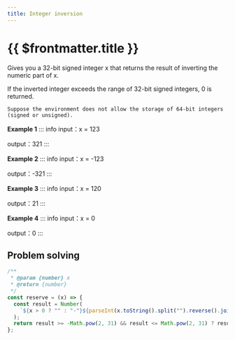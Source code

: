 ```yaml
---
title: Integer inversion
---
```


# {{ $frontmatter.title }}

Gives you a 32-bit signed integer x that returns the result of inverting the numeric part of x.

If the inverted integer exceeds the range of 32-bit signed integers, 0 is returned.

`Suppose the environment does not allow the storage of 64-bit integers (signed or unsigned).`

**Example 1**
::: info
input：x = 123

output：321
:::

**Example 2**
::: info
input：x = -123

output：-321
:::

**Example 3**
::: info
input：x = 120

output：21
:::

**Example 4**
::: info
input：x = 0

output：0
:::

## Problem solving

```js
/**
 * @param {number} x
 * @return {number}
 */
const reserve = (x) => {
  const result = Number(
    `${x > 0 ? "" : "-"}${parseInt(x.toString().split("").reverse().join(""))}`
  );
  return result >= -Math.pow(2, 31) && result <= Math.pow(2, 31) ? result : 0;
};
```
